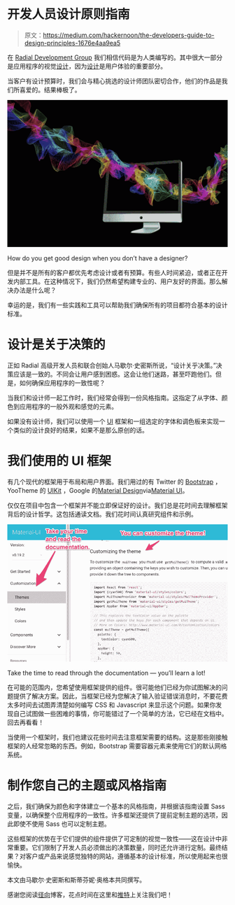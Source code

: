 # 开发人员设计原则指南

> 原文：<https://medium.com/hackernoon/the-developers-guide-to-design-principles-1676e4aa9ea5>

在 [Radial Development Group](http://radialdevgroup.com) 我们相信代码是为人类编写的。其中很大一部分是应用程序的视觉[设计](https://hackernoon.com/tagged/design)，因为[设计](https://hackernoon.com/tagged/design)是用户体验的重要部分。

当客户有设计预算时，我们会与精心挑选的设计师团队密切合作，他们的作品是我们所喜爱的。结果棒极了。

![](img/460327521deeef4611e0b8d694799b80.png)

How do you get good design when you don’t have a designer?

但是并不是所有的客户都优先考虑设计或者有预算。有些人时间紧迫，或者正在开发内部工具。在这种情况下，我们仍然希望构建专业的、用户友好的界面。那么解决办法是什么呢？

幸运的是，我们有一些实践和工具可以帮助我们确保所有的项目都符合基本的设计标准。

# 设计是关于决策的

正如 Radial 高级开发人员和联合创始人马歇尔·史密斯所说，“设计关乎决策。”决策应该是一致的。不同会让用户感到困惑。这会让他们迷路，甚至吓跑他们。但是，如何确保应用程序的一致性呢？

当我们和设计师一起工作时，我们经常会得到一份风格指南。这指定了从字体、颜色到应用程序的一般外观和感觉的元素。

如果没有设计师，我们可以使用一个 [UI](https://hackernoon.com/tagged/ui) 框架和一组选定的字体和调色板来实现一个类似的设计良好的结果，如果不是那么原创的话。

# 我们使用的 UI 框架

有几个现代的框架用于布局和用户界面。我们用过的有 Twitter 的 [Bootstrap](http://getbootstrap.com/) ，YooTheme 的 [UIKit](https://getuikit.com/) ，Google 的[Material Design](https://material.io/)via[Material UI](http://www.material-ui.com/#/)。

仅仅在项目中包含一个框架并不能立即保证好的设计。我们总是花时间去理解框架背后的设计哲学。这包括通读文档。我们花时间认真研究组件和示例。

![](img/510c094825cc1a71706b4b7117825fcc.png)

Take the time to read through the documentation — you’ll learn a lot!

在可能的范围内，您希望使用框架提供的组件。很可能他们已经为你试图解决的问题提供了解决方案。因此，当框架已经为您解决了输入验证错误消息时，不要花费太多时间去试图弄清楚如何编写 CSS 和 Javascript 来显示这个问题。如果你发现自己试图做一些困难的事情，你可能错过了一个简单的方法，它已经在文档中。回去再看看！

当使用一个框架时，我们也建议花些时间去注意框架需要的结构。这是那些刚接触框架的人经常忽略的东西。例如，Bootstrap 需要容器元素来使用它们的默认网格系统。

# 制作您自己的主题或风格指南

之后，我们确保为颜色和字体建立一个基本的风格指南，并根据该指南设置 Sass 变量，以确保整个应用程序的一致性。许多框架还提供了提前定制主题的选项，因此即使不使用 Sass 也可以定制主题。

这些框架的优势在于它们提供的组件提供了可定制的视觉一致性——这在设计中非常重要。它们限制了开发人员必须做出的决策数量，同时还允许进行定制。最终结果？对客户或产品来说感觉独特的网站，遵循基本的设计标准，所以使用起来也很愉快。

本文由马歇尔·史密斯和斯蒂芬妮·奥格本共同撰写。

感谢您阅读[径向](http://radialdevgroup.com)博客，花点时间在这里和[推特](https://twitter.com/radialdevgroup?lang=en)上关注我们吧！